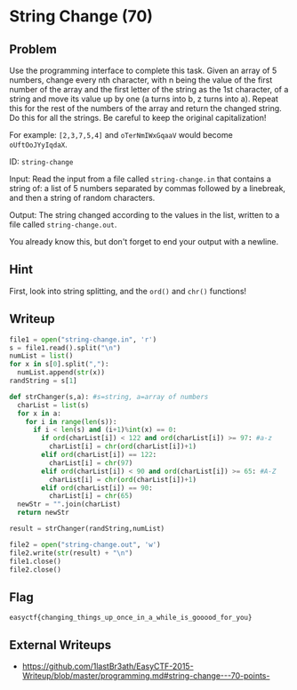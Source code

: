 # String Change (70)

## Problem

Use the programming interface to complete this task. Given an array of 5 numbers, change every nth character, with n being the value of the first number of the array and the first letter of the string as the 1st character, of a string and move its value up by one (a turns into b, z turns into a). Repeat this for the rest of the numbers of the array and return the changed string. Do this for all the strings. Be careful to keep the original capitalization!

For example: `[2,3,7,5,4]` and `oTerNmIWxGqaaV` would become `oUftOoJYyIqdaX`.

ID: `string-change`

Input: Read the input from a file called `string-change.in` that contains a string of: a list of 5 numbers separated by commas followed by a linebreak, and then a string of random characters.

Output: The string changed according to the values in the list, written to a file called `string-change.out`.

You already know this, but don&#39;t forget to end your output with a newline.

## Hint

First, look into string splitting, and the <code>ord()</code> and <code>chr()</code> functions!

## Writeup
```python
file1 = open("string-change.in", 'r')
s = file1.read().split("\n")
numList = list()
for x in s[0].split(","):
  numList.append(str(x))
randString = s[1]

def strChanger(s,a): #s=string, a=array of numbers
  charList = list(s)
  for x in a:
    for i in range(len(s)):
      if i < len(s) and (i+1)%int(x) == 0:
        if ord(charList[i]) < 122 and ord(charList[i]) >= 97: #a-z
          charList[i] = chr(ord(charList[i])+1)
        elif ord(charList[i]) == 122:
          charList[i] = chr(97)
        elif ord(charList[i]) < 90 and ord(charList[i]) >= 65: #A-Z
          charList[i] = chr(ord(charList[i])+1)
        elif ord(charList[i]) == 90:
          charList[i] = chr(65)
  newStr = "".join(charList)
  return newStr

result = strChanger(randString,numList)

file2 = open("string-change.out", 'w')
file2.write(str(result) + "\n")
file1.close()
file2.close()
```

## Flag
`easyctf{changing_things_up_once_in_a_while_is_gooood_for_you}`

## External Writeups

* https://github.com/1lastBr3ath/EasyCTF-2015-Writeup/blob/master/programming.md#string-change---70-points-
